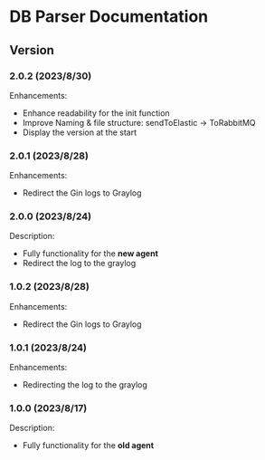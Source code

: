 # DB Parser Documentation

## Version

### 2.0.2 (2023/8/30)
Enhancements:
- Enhance readability for the init function
- Improve Naming & file structure: sendToElastic -> ToRabbitMQ
- Display the version at the start

### 2.0.1 (2023/8/28)
Enhancements:
- Redirect the Gin logs to Graylog

### 2.0.0 (2023/8/24)
Description:
- Fully functionality for the **new agent**
- Redirect the log to the graylog

### 1.0.2 (2023/8/28)
Enhancements:
- Redirect the Gin logs to Graylog

### 1.0.1 (2023/8/24)
Enhancements:
- Redirecting the log to the graylog

### 1.0.0 (2023/8/17)
Description:
- Fully functionality for the **old agent**